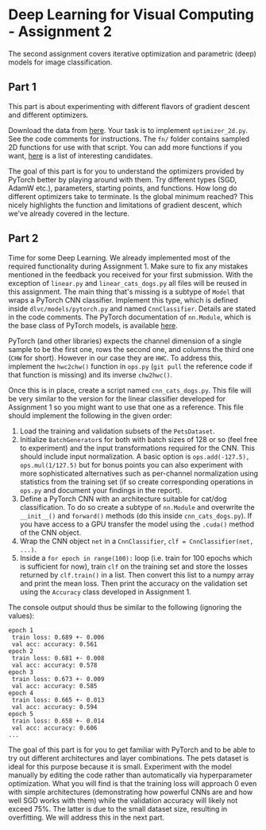 
# Deep Learning for Visual Computing - Assignment 2

The second assignment covers iterative optimization and parametric (deep) models for image classification.

## Part 1

This part is about experimenting with different flavors of gradient descent and different optimizers.

Download the data from [here](https://github.com/theitzin/dlvc2020/tree/master/assignments/assignment2). Your task is to implement `optimizer_2d.py`. See the code comments for instructions. The `fn/` folder contains sampled 2D functions for use with that script. You can add more functions if you want, [here](https://www.sfu.ca/~ssurjano/optimization.html) is a list of interesting candidates.

The goal of this part is for you to understand the optimizers provided by PyTorch better by playing around with them. Try different types (SGD, AdamW etc.), parameters, starting points, and functions. How long do different optimizers take to terminate. Is the global minimum reached? This nicely highlights the function and limitations of gradient descent, which we've already covered in the lecture.

## Part 2

Time for some Deep Learning. We already implemented most of the required functionality during Assignment 1. Make sure to fix any mistakes mentioned in the feedback you received for your first submission. With the exception of `linear.py` and `linear_cats_dogs.py` all files will be reused in this assignment. The main thing that's missing is a subtype of `Model` that wraps a PyTorch CNN classifier. Implement this type, which is defined inside `dlvc/models/pytorch.py` and named `CnnClassifier`. Details are stated in the code comments. The PyTorch documentation of `nn.Module`, which is the base class of PyTorch models, is available [here](https://pytorch.org/docs/stable/nn.html#containers).

PyTorch (and other libraries) expects the channel dimension of a single sample to be the first one, rows the second one, and columns the third one (`CHW` for short). However in our case they are `HWC`. To address this, implement the `hwc2chw()` function in `ops.py` (`git pull` the reference code if that function is missing) and its inverse `chw2hwc()`. 

Once this is in place, create a script named `cnn_cats_dogs.py`. This file will be very similar to the version for the linear classifier developed for Assignment 1 so you might want to use that one as a reference. This file should implement the following in the given order:

1. Load the training and validation subsets of the `PetsDataset`.
2. Initialize `BatchGenerator`s for both with batch sizes of 128 or so (feel free to experiment) and the input transformations required for the CNN. This should include input normalization. A basic option is `ops.add(-127.5), ops.mul(1/127.5)` but for bonus points you can also experiment with more sophisticated alternatives such as per-channel normalization using statistics from the training set (if so create corresponding operations in `ops.py` and document your findings in the report).
3. Define a PyTorch CNN with an architecture suitable for cat/dog classification. To do so create a subtype of `nn.Module` and overwrite the `__init__()` and `forward()` methods (do this inside `cnn_cats_dogs.py`). If you have access to a GPU transfer the model using the `.cuda()` method of the CNN object.
4. Wrap the CNN object `net` in a `CnnClassifier`, `clf = CnnClassifier(net, ...)`.
5. Inside a `for epoch in range(100):` loop (i.e. train for 100 epochs which is sufficient for now), train `clf` on the training set and store the losses returned by `clf.train()` in a list. Then convert this list to a numpy array and print the mean loss. Then print the accuracy on the validation set using the `Accuracy` class developed in Assignment 1.

The console output should thus be similar to the following (ignoring the values):

    epoch 1
     train loss: 0.689 +- 0.006
     val acc: accuracy: 0.561
    epoch 2
     train loss: 0.681 +- 0.008
     val acc: accuracy: 0.578
    epoch 3
     train loss: 0.673 +- 0.009
     val acc: accuracy: 0.585
    epoch 4
     train loss: 0.665 +- 0.013
     val acc: accuracy: 0.594
    epoch 5
     train loss: 0.658 +- 0.014
     val acc: accuracy: 0.606
    ...

The goal of this part is for you to get familiar with PyTorch and to be able to try out different architectures and layer combinations. The pets dataset is ideal for this purpose because it is small. Experiment with the model manually by editing the code rather than automatically via hyperparameter optimization. What you will find is that the training loss will approach 0 even with simple architectures (demonstrating how powerful CNNs are and how well SGD works with them) while the validation accuracy will likely not exceed 75%. The latter is due to the small dataset size, resulting in overfitting. We will address this in the next part.

<!-- You will likely find that training is too slow on your computer unless you have an Nvidia GPU with CUDA support. If so, copy the code into your home directory on the DLVC server and run it there. See [here](https://github.com/cpra/dlvc2018/blob/master/assignments/server.md) for details. -->
